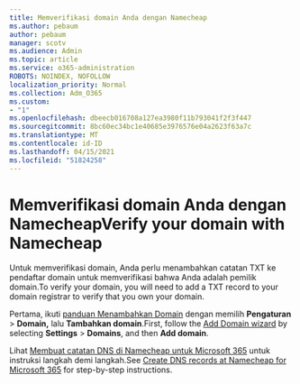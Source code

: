 ```yaml
---
title: Memverifikasi domain Anda dengan Namecheap
ms.author: pebaum
author: pebaum
manager: scotv
ms.audience: Admin
ms.topic: article
ms.service: o365-administration
ROBOTS: NOINDEX, NOFOLLOW
localization_priority: Normal
ms.collection: Adm_O365
ms.custom:
- "1"
ms.openlocfilehash: dbeecb016708a127ea3980f11b793041f2f3f447
ms.sourcegitcommit: 8bc60ec34bc1e40685e3976576e04a2623f63a7c
ms.translationtype: MT
ms.contentlocale: id-ID
ms.lasthandoff: 04/15/2021
ms.locfileid: "51824258"
---
```

# <a name="verify-your-domain-with-namecheap"></a><span data-ttu-id="a2052-102">Memverifikasi domain Anda dengan Namecheap</span><span class="sxs-lookup"><span data-stu-id="a2052-102">Verify your domain with Namecheap</span></span>

<span data-ttu-id="a2052-103">Untuk memverifikasi domain, Anda perlu menambahkan catatan TXT ke pendaftar domain untuk memverifikasi bahwa Anda adalah pemilik domain.</span><span class="sxs-lookup"><span data-stu-id="a2052-103">To verify your domain, you will need to add a TXT record to your domain registrar to verify that you own your domain.</span></span> 

<span data-ttu-id="a2052-104">Pertama, ikuti [panduan Menambahkan Domain](https://admin.microsoft.com/Adminportal#/Domains) dengan memilih **Pengaturan** \> **Domain,** lalu **Tambahkan domain**.</span><span class="sxs-lookup"><span data-stu-id="a2052-104">First, follow the [Add Domain wizard](https://admin.microsoft.com/Adminportal#/Domains) by selecting **Settings** \> **Domains**, and then **Add domain**.</span></span>
  
<span data-ttu-id="a2052-105">Lihat [Membuat catatan DNS di Namecheap untuk Microsoft 365](https://docs.microsoft.com/microsoft-365/admin/dns/create-dns-records-at-namecheap) untuk instruksi langkah demi langkah.</span><span class="sxs-lookup"><span data-stu-id="a2052-105">See [Create DNS records at Namecheap for Microsoft 365](https://docs.microsoft.com/microsoft-365/admin/dns/create-dns-records-at-namecheap) for step-by-step instructions.</span></span>